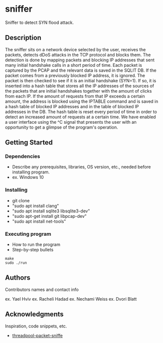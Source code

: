 # sniffer

Sniffer to detect SYN flood attack.

## Description

The sniffer sits on a network device selected by the user, receives the packets, detects dDoS attacks in the TCP protocol and blocks them.
The detection is done by mapping packets and blocking IP addresses that sent many initial handshake calls in a short period of time.
Each packet is captured by the PCAP and the relevant data is saved in the SQLIT DB.
If the packet comes from a previously blocked IP address, it is ignored. The packet is then checked to see if it is an initial handshake (SYN=1). If so, it is inserted into a hash table that stores all the IP addresses of the sources of the packets that are initial handshakes together with the amount of clicks from each IP.
If the amount of requests from that IP exceeds a certain amount, the address is blocked using the IPTABLE command and is saved in a hash table of blocked IP addresses and in the table of blocked IP addresses in the DB.
The hash table is reset every period of time in order to detect an increased amount of requests at a certain time.
We have enabled a user interface using the ^C signal that presents the user with an opportunity to get a glimpse of the program's operation.

## Getting Started

### Dependencies

* Describe any prerequisites, libraries, OS version, etc., needed before installing program.
* ex. Windows 10

### Installing

* git clone 
* "sudo apt install clang"
* "sudo apt install sqlite3 libsqlite3-dev"
* "sudo apt-get install git libpcap-dev"
* "sudo apt install net-tools"
### Executing program

* How to run the program
* Step-by-step bullets
```
make
sudo ./run
```



## Authors

Contributors names and contact info

ex. Yael Hviv
ex. Racheli Hadad
ex. Nechami Weiss
ex. Dvori Blatt

## Acknowledgments

Inspiration, code snippets, etc.
* [threadpool-packet-sniffe](https://github.com/joverandout/threadpool-packet-sniffer)

